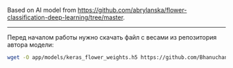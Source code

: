 Based on AI model from 
https://github.com/abrylanska/flower-classification-deep-learning/tree/master.

---

Перед началом работы нужно скачать файл с весами из репозитория
автора модели:

```bash
wget -O app/models/keras_flower_weights.h5 https://github.com/Bhanuchander210/keras_flower/raw/master/keras_flower_weights.h5
```
